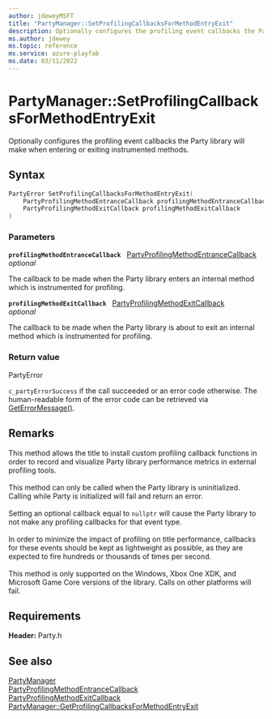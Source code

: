 ```yaml
---
author: jdeweyMSFT
title: "PartyManager::SetProfilingCallbacksForMethodEntryExit"
description: Optionally configures the profiling event callbacks the Party library will make when entering or exiting instrumented methods.
ms.author: jdewey
ms.topic: reference
ms.service: azure-playfab
ms.date: 03/11/2022
---
```


# PartyManager::SetProfilingCallbacksForMethodEntryExit  

Optionally configures the profiling event callbacks the Party library will make when entering or exiting instrumented methods.  

## Syntax  
  
```cpp
PartyError SetProfilingCallbacksForMethodEntryExit(  
    PartyProfilingMethodEntranceCallback profilingMethodEntranceCallback,  
    PartyProfilingMethodExitCallback profilingMethodExitCallback  
)  
```  
  
### Parameters  
  
**`profilingMethodEntranceCallback`** &nbsp; [PartyProfilingMethodEntranceCallback](../../../callbacks/partyprofilingmethodentrancecallback.md)  
*optional*  
  
The callback to be made when the Party library enters an internal method which is instrumented for profiling.  
  
**`profilingMethodExitCallback`** &nbsp; [PartyProfilingMethodExitCallback](../../../callbacks/partyprofilingmethodexitcallback.md)  
*optional*  
  
The callback to be made when the Party library is about to exit an internal method which is instrumented for profiling.  
  
  
### Return value  
PartyError
  
```c_partyErrorSuccess``` if the call succeeded or an error code otherwise. The human-readable form of the error code can be retrieved via [GetErrorMessage()](partymanager_geterrormessage.md).
  
## Remarks  
  
This method allows the title to install custom profiling callback functions in order to record and visualize Party library performance metrics in external profiling tools. <br /><br /> This method can only be called when the Party library is uninitialized. Calling while Party is initialized will fail and return an error.   <br /><br /> Setting an optional callback equal to ```nullptr``` will cause the Party library to not make any profiling callbacks for that event type.   <br /><br /> In order to minimize the impact of profiling on title performance, callbacks for these events should be kept as lightweight as possible, as they are expected to fire hundreds or thousands of times per second.   <br /><br /> This method is only supported on the Windows, Xbox One XDK, and Microsoft Game Core versions of the library. Calls on other platforms will fail.
  
## Requirements  
  
**Header:** Party.h
  
## See also  
[PartyManager](../partymanager.md)  
[PartyProfilingMethodEntranceCallback](../../../callbacks/partyprofilingmethodentrancecallback.md)  
[PartyProfilingMethodExitCallback](../../../callbacks/partyprofilingmethodexitcallback.md)  
[PartyManager::GetProfilingCallbacksForMethodEntryExit](partymanager_getprofilingcallbacksformethodentryexit.md)
  
  

